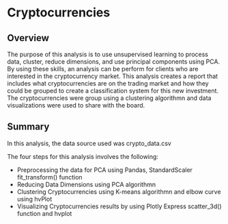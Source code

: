 # Cryptocurrencies

## Overview
The purpose of this analysis is to use unsupervised learning to process data, cluster, reduce dimensions, and use principal components using PCA. By using these skills, an analysis can be perform for clients who are interested in the cryptocurrency market. This analysis creates a report that includes what cryptocurrencies are on the trading market and how they could be grouped to create a classification system for this new investment. The cryptocurrencies were group using a clustering algorithmn and data visualizations were used to share with the board.


## Summary
In this analysis, the data source used was crypto_data.csv

The four steps for this analysis involves the following:
- Preprocessing the data for PCA using Pandas, StandardScaler fit_transform() function
- Reducing Data Dimensions using PCA algorithmn
- Clustering Cryptocurrencies using K-means algorithmn and elbow curve using hvPlot
- Visualizing Cryptocurrencies results by using Plotly Express scatter_3d() function and hvplot




